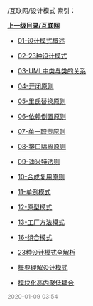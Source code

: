 /互联网/设计模式 索引：


**[上一级目录/互联网](/互联网/index.md)**

- [01-设计模式概述](/互联网/设计模式/01-设计模式概述.md)

- [02-23种设计模式](/互联网/设计模式/02-23种设计模式.md)

- [03-UML中类与类的关系](/互联网/设计模式/03-UML中类与类的关系.md)

- [04-开闭原则](/互联网/设计模式/04-开闭原则.md)

- [05-里氏替换原则](/互联网/设计模式/05-里氏替换原则.md)

- [06-依赖倒置原则](/互联网/设计模式/06-依赖倒置原则.md)

- [07-单一职责原则](/互联网/设计模式/07-单一职责原则.md)

- [08-接口隔离原则](/互联网/设计模式/08-接口隔离原则.md)

- [09-迪米特法则](/互联网/设计模式/09-迪米特法则.md)

- [10-合成复用原则](/互联网/设计模式/10-合成复用原则.md)

- [11-单例模式](/互联网/设计模式/11-单例模式.md)

- [12-原型模式](/互联网/设计模式/12-原型模式.md)

- [13-工厂方法模式](/互联网/设计模式/13-工厂方法模式.md)

- [16-组合模式](/互联网/设计模式/16-组合模式.md)

- [23种设计模式全解析](/互联网/设计模式/23种设计模式全解析.md)

- [概要理解设计模式](/互联网/设计模式/概要理解设计模式.md)

- [模块化高内聚低耦合](/互联网/设计模式/模块化高内聚低耦合.md)


<font size=2 color='grey'> 2020-01-09 03:54 </font>